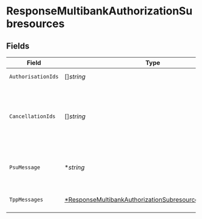 # ResponseMultibankAuthorizationSubresources


## Fields

| Field                                                                                                                                  | Type                                                                                                                                   | Required                                                                                                                               | Description                                                                                                                            | Example                                                                                                                                |
| -------------------------------------------------------------------------------------------------------------------------------------- | -------------------------------------------------------------------------------------------------------------------------------------- | -------------------------------------------------------------------------------------------------------------------------------------- | -------------------------------------------------------------------------------------------------------------------------------------- | -------------------------------------------------------------------------------------------------------------------------------------- |
| `AuthorisationIds`                                                                                                                     | []*string*                                                                                                                             | :heavy_minus_sign:                                                                                                                     | Array de authorisationIds.                                                                                                             |                                                                                                                                        |
| `CancellationIds`                                                                                                                      | []*string*                                                                                                                             | :heavy_minus_sign:                                                                                                                     | Array de cancellationIds conectados al recurso de pago. Nota: obligatorio si se trata de una cancelación                               |                                                                                                                                        |
| `PsuMessage`                                                                                                                           | **string*                                                                                                                              | :heavy_minus_sign:                                                                                                                     | Texto enviado al TPP a través del HUB para ser mostrado al PSU.                                                                        | Mensaje de ejemplo                                                                                                                     |
| `TppMessages`                                                                                                                          | [*ResponseMultibankAuthorizationSubresourcesTppMessages](../../models/shared/responsemultibankauthorizationsubresourcestppmessages.md) | :heavy_minus_sign:                                                                                                                     | Mensaje para el TPP enviado a través del HUB.                                                                                          |                                                                                                                                        |